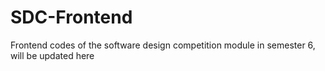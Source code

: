 # SDC-Frontend
Frontend codes of the software design competition module in semester 6, will be updated here
